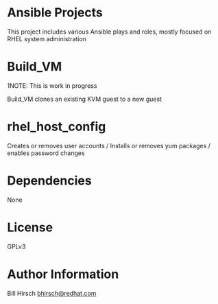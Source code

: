 # Ansible Projects
This project includes various Ansible plays and roles, mostly focused on RHEL system administration

# Build_VM
1NOTE:  This is work in progress

Build_VM clones an existing KVM guest to a new guest

# rhel_host_config

Creates or removes user accounts / Installs or removes yum packages / enables password changes


# Dependencies
None

# License
GPLv3

# Author Information
Bill Hirsch bhirsch@redhat.com
